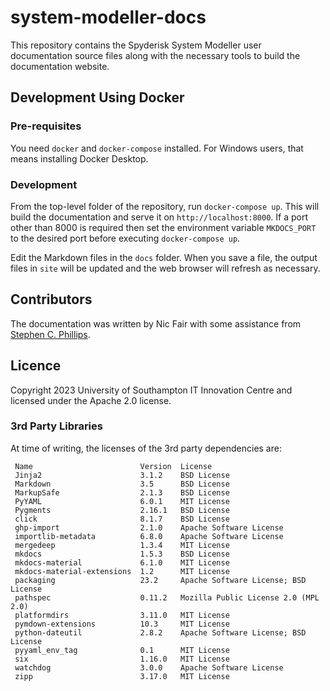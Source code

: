 # system-modeller-docs

This repository contains the Spyderisk System Modeller user documentation source files along with the necessary tools to build the documentation website.

## Development Using Docker

### Pre-requisites

You need `docker` and `docker-compose` installed. For Windows users, that means installing Docker Desktop.

### Development

From the top-level folder of the repository, run `docker-compose up`. This will build the documentation and serve it on `http://localhost:8000`. If a port other than 8000 is required then set the environment variable `MKDOCS_PORT` to the desired port before executing `docker-compose up`.

Edit the Markdown files in the `docs` folder. When you save a file, the output files in `site` will be updated and the web browser will refresh as necessary.

## Contributors

The documentation was written by Nic Fair with some assistance from [Stephen C. Phillips](https://github.com/scp93ch).

## Licence

Copyright 2023 University of Southampton IT Innovation Centre and licensed under the Apache 2.0 license.

### 3rd Party Libraries

At time of writing, the licenses of the 3rd party dependencies are:

```
 Name                        Version  License                              
 Jinja2                      3.1.2    BSD License                          
 Markdown                    3.5      BSD License                          
 MarkupSafe                  2.1.3    BSD License                          
 PyYAML                      6.0.1    MIT License                          
 Pygments                    2.16.1   BSD License                          
 click                       8.1.7    BSD License                          
 ghp-import                  2.1.0    Apache Software License              
 importlib-metadata          6.8.0    Apache Software License              
 mergedeep                   1.3.4    MIT License                          
 mkdocs                      1.5.3    BSD License                          
 mkdocs-material             6.1.0    MIT License                          
 mkdocs-material-extensions  1.2      MIT License                          
 packaging                   23.2     Apache Software License; BSD License 
 pathspec                    0.11.2   Mozilla Public License 2.0 (MPL 2.0) 
 platformdirs                3.11.0   MIT License                          
 pymdown-extensions          10.3     MIT License                          
 python-dateutil             2.8.2    Apache Software License; BSD License 
 pyyaml_env_tag              0.1      MIT License                          
 six                         1.16.0   MIT License                          
 watchdog                    3.0.0    Apache Software License              
 zipp                        3.17.0   MIT License                   
```
